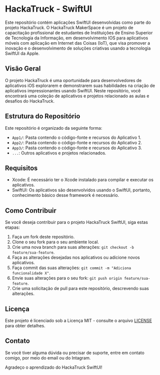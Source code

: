 # HackaTruck - SwiftUI

Este repositório contém aplicações SwiftUI desenvolvidas como parte do projeto HackaTruck. O HackaTruck MakerSpace é um projeto de capacitação profissional de estudantes de Instituições de Ensino Superior de Tecnologia da Informação, em desenvolvimento IOS para aplicativos móveis com aplicação em Internet das Coisas (IoT), que visa promover a inovação e o desenvolvimento de soluções criativas usando a tecnologia SwiftUI da Apple.

## Visão Geral

O projeto HackaTruck é uma oportunidade para desenvolvedores de aplicativos iOS explorarem e demonstrarem suas habilidades na criação de aplicativos impressionantes usando SwiftUI. Neste repositório, você encontrará uma coleção de aplicativos e projetos relacionado as aulas e desafios do HackaTruck.

## Estrutura do Repositório

Este repositório é organizado da seguinte forma:

- `App1/`: Pasta contendo o código-fonte e recursos do Aplicativo 1.
- `App2/`: Pasta contendo o código-fonte e recursos do Aplicativo 2.
- `App3/`: Pasta contendo o código-fonte e recursos do Aplicativo 3.
- `...`: Outros aplicativos e projetos relacionados.

## Requisitos

- Xcode: É necessário ter o Xcode instalado para compilar e executar os aplicativos.
- SwiftUI: Os aplicativos são desenvolvidos usando o SwiftUI, portanto, conhecimento básico desse framework é necessário.

## Como Contribuir

Se você deseja contribuir para o projeto HackaTruck SwiftUI, siga estas etapas:

1. Faça um fork deste repositório.
2. Clone o seu fork para o seu ambiente local.
3. Crie uma nova branch para suas alterações: `git checkout -b feature/sua-feature`.
4. Faça as alterações desejadas nos aplicativos ou adicione novos aplicativos.
5. Faça commit das suas alterações: `git commit -m "Adiciona funcionalidade X"`.
6. Envie suas alterações para o seu fork: `git push origin feature/sua-feature`.
7. Crie uma solicitação de pull para este repositório, descrevendo suas alterações.

## Licença

Este projeto é licenciado sob a Licença MIT - consulte o arquivo [LICENSE](LICENSE) para obter detalhes.

## Contato

Se você tiver alguma dúvida ou precisar de suporte, entre em contato comigo, por meio do email ou do Intagram.

Agradeço o aprendizado do HackaTruck SwiftUI! 
